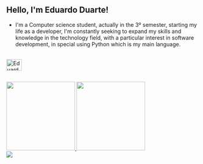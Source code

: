 ## Hello, I'm Eduardo Duarte!
 * I'm a Computer science student, actually in the 3º semester, starting my life as a developer,  I'm constantly seeking to expand my skills and knowledge in the technology field, with a particular interest in software development, in special using Python which is my main language.

<div style="display: inline_block"><br>
  <img align="center" alt="Eduardo-Python" height="30" width="40" src="https://cdn.jsdelivr.net/gh/devicons/devicon/icons/python/python-original.svg">
</div>

##
 <div>
  <a href="https://github.com/Edu4rt3">
  <img height="180cm" src="https://github-readme-stats.vercel.app/api?username=Edu4rt3&show_icons=true&theme=dark"/>
  <img height="180cm" src="https://github-readme-stats.vercel.app/api/top-langs/?username=Edu4rt3&layout=compact&theme=dark"/>
 </div>

<div> 
  <a href="https://www.linkedin.com/in/eduardoduarte-dev/"/" target="_blank"><img src="https://img.shields.io/badge/-LinkedIn-%230077B5?style=for-the-badge&logo=linkedin&logoColor=white" target="_blank"></a>  
</div>
 


